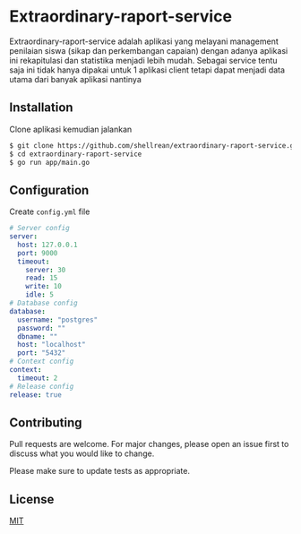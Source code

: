 # Extraordinary-raport-service

Extraordinary-raport-service adalah aplikasi yang melayani management penilaian siswa (sikap dan perkembangan capaian) dengan adanya aplikasi ini rekapitulasi dan statistika menjadi lebih mudah. Sebagai service tentu saja ini tidak hanya dipakai untuk 1 aplikasi client tetapi dapat menjadi data utama dari banyak aplikasi nantinya

## Installation
Clone aplikasi kemudian jalankan
``` bash
$ git clone https://github.com/shellrean/extraordinary-raport-service.git
$ cd extraordinary-raport-service 
$ go run app/main.go
```

## Configuration
Create ``config.yml`` file
``` yaml
# Server config
server:
  host: 127.0.0.1
  port: 9000
  timeout:
    server: 30
    read: 15
    write: 10
    idle: 5
# Database config
database:
  username: "postgres"
  password: ""
  dbname: ""
  host: "localhost"
  port: "5432"
# Context config
context:
  timeout: 2
# Release config
release: true
```

## Contributing
Pull requests are welcome. For major changes, please open an issue first to discuss what you would like to change.

Please make sure to update tests as appropriate.

## License
[MIT](https://choosealicense.com/licenses/mit/)